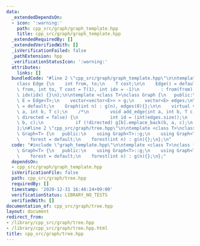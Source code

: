 ```yaml
---
data:
  _extendedDependsOn:
  - icon: ':warning:'
    path: cpp_src/graph/graph_template.hpp
    title: cpp_src/graph/graph_template.hpp
  _extendedRequiredBy: []
  _extendedVerifiedWith: []
  _isVerificationFailed: false
  _pathExtension: hpp
  _verificationStatusIcon: ':warning:'
  attributes:
    links: []
  bundledCode: "#line 2 \"cpp_src/graph/graph_template.hpp\"\n\ntemplate <class T>\n\
    class Edge {\n    int from, to;\n    T cost;\n\n    Edge() = default;\n    Edge(int\
    \ from, int to, T cost = T(1), int idx = -1)\n        : from(from), to(to), cost(cost),\
    \ idx(idx) {}\n};\n\ntemplate <class T>\nclass Graph {\n   public:\n    using\
    \ E = Edge<T>;\n    vector<vector<E>> > g;\n    vector<E> edges;\n\n    Graph()\
    \ = default;\n    Graph(int n) : g(n), edges(0){};\n\n    virtual void add_edge(int\
    \ a, int b, T c);\n    /*\n        void add_edge(int a, int b, T c = T(1), bool\
    \ directed = false) {\n            int id = (int)edges.size();\n            g[a].emplace_back(a,\
    \ b, c);\n            if (!directed) g[b].emplace_back(b, a, c);\n        }*/\n\
    };\n#line 2 \"cpp_src/graph/tree.hpp\"\n\ntemplate <class T>\nclass forest : public\
    \ Graph<T> {\n   public:\n    using Graph<T>::g;\n    using Graph<T>::edges;\n\
    \    forest = default;\n    forest(int n) : g(n){};\n};\n"
  code: "#include \"graph_template.hpp\"\n\ntemplate <class T>\nclass forest : public\
    \ Graph<T> {\n   public:\n    using Graph<T>::g;\n    using Graph<T>::edges;\n\
    \    forest = default;\n    forest(int n) : g(n){};\n};"
  dependsOn:
  - cpp_src/graph/graph_template.hpp
  isVerificationFile: false
  path: cpp_src/graph/tree.hpp
  requiredBy: []
  timestamp: '2020-12-31 16:46:24+09:00'
  verificationStatus: LIBRARY_NO_TESTS
  verifiedWith: []
documentation_of: cpp_src/graph/tree.hpp
layout: document
redirect_from:
- /library/cpp_src/graph/tree.hpp
- /library/cpp_src/graph/tree.hpp.html
title: cpp_src/graph/tree.hpp
---
```

